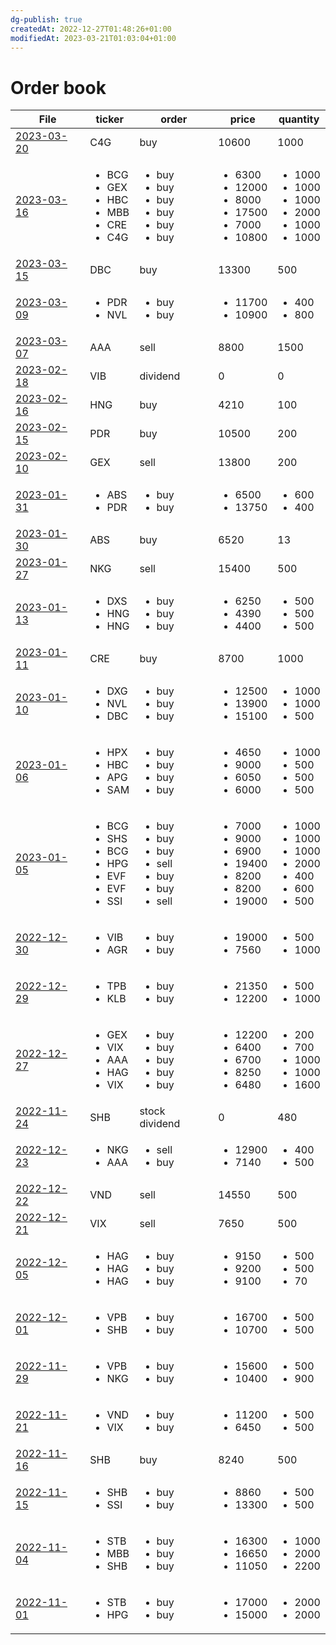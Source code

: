```yaml
---
dg-publish: true
createdAt: 2022-12-27T01:48:26+01:00
modifiedAt: 2023-03-21T01:03:04+01:00
---
```

# Order book
| File                                           | ticker                                                                                        | order                                                                                           | price                                                                                                  | quantity                                                                                          |
| ---------------------------------------------- | --------------------------------------------------------------------------------------------- | ----------------------------------------------------------------------------------------------- | ------------------------------------------------------------------------------------------------------ | ------------------------------------------------------------------------------------------------- |
| [2023-03-20](./daily-notes/2023/2023-03-20.md) | C4G                                                                                           | buy                                                                                             | 10600                                                                                                  | 1000                                                                                              |
| [2023-03-16](./daily-notes/2023/2023-03-16.md) | <ul><li>BCG</li><li>GEX</li><li>HBC</li><li>MBB</li><li>CRE</li><li>C4G</li></ul>             | <ul><li>buy</li><li>buy</li><li>buy</li><li>buy</li><li>buy</li><li>buy</li></ul>               | <ul><li>6300</li><li>12000</li><li>8000</li><li>17500</li><li>7000</li><li>10800</li></ul>             | <ul><li>1000</li><li>1000</li><li>1000</li><li>2000</li><li>1000</li><li>1000</li></ul>           |
| [2023-03-15](./daily-notes/2023/2023-03-15.md) | DBC                                                                                           | buy                                                                                             | 13300                                                                                                  | 500                                                                                               |
| [2023-03-09](./daily-notes/2023/2023-03-09.md) | <ul><li>PDR</li><li>NVL</li></ul>                                                             | <ul><li>buy</li><li>buy</li></ul>                                                               | <ul><li>11700</li><li>10900</li></ul>                                                                  | <ul><li>400</li><li>800</li></ul>                                                                 |
| [2023-03-07](./daily-notes/2023/2023-03-07.md) | AAA                                                                                           | sell                                                                                            | 8800                                                                                                   | 1500                                                                                              |
| [2023-02-18](./daily-notes/2023/2023-02-18.md) | VIB                                                                                           | dividend                                                                                        | 0                                                                                                      | 0                                                                                                 |
| [2023-02-16](./daily-notes/2023/2023-02-16.md) | HNG                                                                                           | buy                                                                                             | 4210                                                                                                   | 100                                                                                               |
| [2023-02-15](./daily-notes/2023/2023-02-15.md) | PDR                                                                                           | buy                                                                                             | 10500                                                                                                  | 200                                                                                               |
| [2023-02-10](./daily-notes/2023/2023-02-10.md) | GEX                                                                                           | sell                                                                                            | 13800                                                                                                  | 200                                                                                               |
| [2023-01-31](./daily-notes/2023/2023-01-31.md) | <ul><li>ABS</li><li>PDR</li></ul>                                                             | <ul><li>buy</li><li>buy</li></ul>                                                               | <ul><li>6500</li><li>13750</li></ul>                                                                   | <ul><li>600</li><li>400</li></ul>                                                                 |
| [2023-01-30](./daily-notes/2023/2023-01-30.md) | ABS                                                                                           | buy                                                                                             | 6520                                                                                                   | 13                                                                                                |
| [2023-01-27](./daily-notes/2023/2023-01-27.md) | NKG                                                                                           | sell                                                                                            | 15400                                                                                                  | 500                                                                                               |
| [2023-01-13](./daily-notes/2023/2023-01-13.md) | <ul><li>DXS</li><li>HNG</li><li>HNG</li></ul>                                                 | <ul><li>buy</li><li>buy</li><li>buy</li></ul>                                                   | <ul><li>6250</li><li>4390</li><li>4400</li></ul>                                                       | <ul><li>500</li><li>500</li><li>500</li></ul>                                                     |
| [2023-01-11](./daily-notes/2023/2023-01-11.md) | CRE                                                                                           | buy                                                                                             | 8700                                                                                                   | 1000                                                                                              |
| [2023-01-10](./daily-notes/2023/2023-01-10.md) | <ul><li>DXG</li><li>NVL</li><li>DBC</li></ul>                                                 | <ul><li>buy</li><li>buy</li><li>buy</li></ul>                                                   | <ul><li>12500</li><li>13900</li><li>15100</li></ul>                                                    | <ul><li>1000</li><li>1000</li><li>500</li></ul>                                                   |
| [2023-01-06](./daily-notes/2023/2023-01-06.md) | <ul><li>HPX</li><li>HBC</li><li>APG</li><li>SAM</li></ul>                                     | <ul><li>buy</li><li>buy</li><li>buy</li><li>buy</li></ul>                                       | <ul><li>4650</li><li>9000</li><li>6050</li><li>6000</li></ul>                                          | <ul><li>1000</li><li>500</li><li>500</li><li>500</li></ul>                                        |
| [2023-01-05](./daily-notes/2023/2023-01-05.md) | <ul><li>BCG</li><li>SHS</li><li>BCG</li><li>HPG</li><li>EVF</li><li>EVF</li><li>SSI</li></ul> | <ul><li>buy</li><li>buy</li><li>buy</li><li>sell</li><li>buy</li><li>buy</li><li>sell</li></ul> | <ul><li>7000</li><li>9000</li><li>6900</li><li>19400</li><li>8200</li><li>8200</li><li>19000</li></ul> | <ul><li>1000</li><li>1000</li><li>1000</li><li>2000</li><li>400</li><li>600</li><li>500</li></ul> |
| [2022-12-30](./daily-notes/2022/2022-12-30.md) | <ul><li>VIB</li><li>AGR</li></ul>                                                             | <ul><li>buy</li><li>buy</li></ul>                                                               | <ul><li>19000</li><li>7560</li></ul>                                                                   | <ul><li>500</li><li>1000</li></ul>                                                                |
| [2022-12-29](./daily-notes/2022/2022-12-29.md) | <ul><li>TPB</li><li>KLB</li></ul>                                                             | <ul><li>buy</li><li>buy</li></ul>                                                               | <ul><li>21350</li><li>12200</li></ul>                                                                  | <ul><li>500</li><li>1000</li></ul>                                                                |
| [2022-12-27](./daily-notes/2022/2022-12-27.md) | <ul><li>GEX</li><li>VIX</li><li>AAA</li><li>HAG</li><li>VIX</li></ul>                         | <ul><li>buy</li><li>buy</li><li>buy</li><li>buy</li><li>buy</li></ul>                           | <ul><li>12200</li><li>6400</li><li>6700</li><li>8250</li><li>6480</li></ul>                            | <ul><li>200</li><li>700</li><li>1000</li><li>1000</li><li>1600</li></ul>                          |
| [2022-11-24](./daily-notes/2022/2022-11-24.md) | SHB                                                                                           | stock dividend                                                                                  | 0                                                                                                      | 480                                                                                               |
| [2022-12-23](./daily-notes/2022/2022-12-23.md) | <ul><li>NKG</li><li>AAA</li></ul>                                                             | <ul><li>sell</li><li>buy</li></ul>                                                              | <ul><li>12900</li><li>7140</li></ul>                                                                   | <ul><li>400</li><li>500</li></ul>                                                                 |
| [2022-12-22](./daily-notes/2022/2022-12-22.md) | VND                                                                                           | sell                                                                                            | 14550                                                                                                  | 500                                                                                               |
| [2022-12-21](./daily-notes/2022/2022-12-21.md) | VIX                                                                                           | sell                                                                                            | 7650                                                                                                   | 500                                                                                               |
| [2022-12-05](./daily-notes/2022/2022-12-05.md) | <ul><li>HAG</li><li>HAG</li><li>HAG</li></ul>                                                 | <ul><li>buy</li><li>buy</li><li>buy</li></ul>                                                   | <ul><li>9150</li><li>9200</li><li>9100</li></ul>                                                       | <ul><li>500</li><li>500</li><li>70</li></ul>                                                      |
| [2022-12-01](./daily-notes/2022/2022-12-01.md) | <ul><li>VPB</li><li>SHB</li></ul>                                                             | <ul><li>buy</li><li>buy</li></ul>                                                               | <ul><li>16700</li><li>10700</li></ul>                                                                  | <ul><li>500</li><li>500</li></ul>                                                                 |
| [2022-11-29](./daily-notes/2022/2022-11-29.md) | <ul><li>VPB</li><li>NKG</li></ul>                                                             | <ul><li>buy</li><li>buy</li></ul>                                                               | <ul><li>15600</li><li>10400</li></ul>                                                                  | <ul><li>500</li><li>900</li></ul>                                                                 |
| [2022-11-21](./daily-notes/2022/2022-11-21.md) | <ul><li>VND</li><li>VIX</li></ul>                                                             | <ul><li>buy</li><li>buy</li></ul>                                                               | <ul><li>11200</li><li>6450</li></ul>                                                                   | <ul><li>500</li><li>500</li></ul>                                                                 |
| [2022-11-16](./daily-notes/2022/2022-11-16.md) | SHB                                                                                           | buy                                                                                             | 8240                                                                                                   | 500                                                                                               |
| [2022-11-15](./daily-notes/2022/2022-11-15.md) | <ul><li>SHB</li><li>SSI</li></ul>                                                             | <ul><li>buy</li><li>buy</li></ul>                                                               | <ul><li>8860</li><li>13300</li></ul>                                                                   | <ul><li>500</li><li>500</li></ul>                                                                 |
| [2022-11-04](./daily-notes/2022/2022-11-04.md) | <ul><li>STB</li><li>MBB</li><li>SHB</li></ul>                                                 | <ul><li>buy</li><li>buy</li><li>buy</li></ul>                                                   | <ul><li>16300</li><li>16650</li><li>11050</li></ul>                                                    | <ul><li>1000</li><li>2000</li><li>2200</li></ul>                                                  |
| [2022-11-01](./daily-notes/2022/2022-11-01.md) | <ul><li>STB</li><li>HPG</li></ul>                                                             | <ul><li>buy</li><li>buy</li></ul>                                                               | <ul><li>17000</li><li>15000</li></ul>                                                                  | <ul><li>2000</li><li>2000</li></ul>                                                               |
